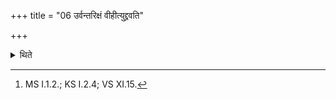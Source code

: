 +++
title = "06 उर्वन्तरिक्षं वीहीत्युद्द्रवति"

+++

<details><summary>थिते</summary>

6. With urvantarikṣaṁ vīhi[^1] he runs from Gārhapatya towards the Āhavanīya.  

[^1]: MS I.1.2.; KS I.2.4; VS XI.15.
</details>
